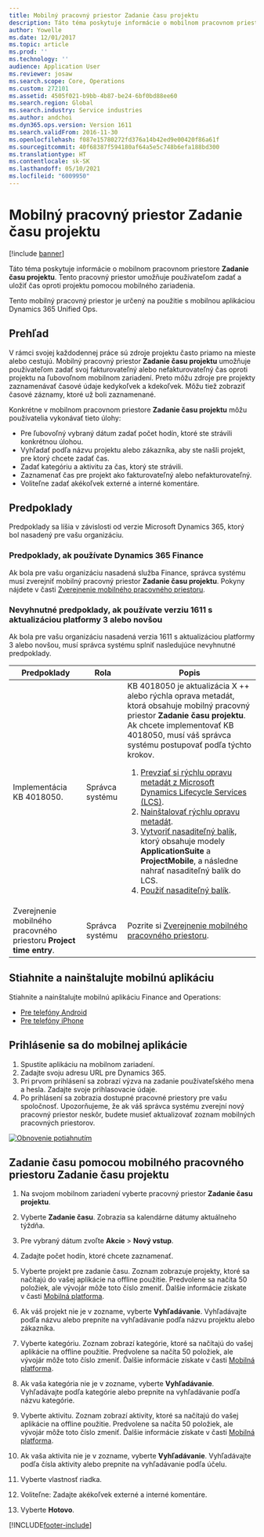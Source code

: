 ```yaml
---
title: Mobilný pracovný priestor Zadanie času projektu
description: Táto téma poskytuje informácie o mobilnom pracovnom priestore Zadanie času projektu. Tento pracovný priestor umožňuje používateľom zadať a uložiť čas oproti projektu pomocou mobilného zariadenia.
author: Yowelle
ms.date: 12/01/2017
ms.topic: article
ms.prod: ''
ms.technology: ''
audience: Application User
ms.reviewer: josaw
ms.search.scope: Core, Operations
ms.custom: 272101
ms.assetid: 4505f021-b9bb-4b87-be24-6bf0bd88ee60
ms.search.region: Global
ms.search.industry: Service industries
ms.author: andchoi
ms.dyn365.ops.version: Version 1611
ms.search.validFrom: 2016-11-30
ms.openlocfilehash: f087e15780272fd376a14b42ed9e00420f86a61f
ms.sourcegitcommit: 40f68387f594180af64a5e5c748b6efa188bd300
ms.translationtype: HT
ms.contentlocale: sk-SK
ms.lasthandoff: 05/10/2021
ms.locfileid: "6009950"
---
```

# <a name="project-time-entry-mobile-workspace"></a>Mobilný pracovný priestor Zadanie času projektu

[!include [banner](../includes/banner.md)]

Táto téma poskytuje informácie o mobilnom pracovnom priestore **Zadanie času projektu**. Tento pracovný priestor umožňuje používateľom zadať a uložiť čas oproti projektu pomocou mobilného zariadenia.

Tento mobilný pracovný priestor je určený na použitie s mobilnou aplikáciou Dynamics 365 Unified Ops. 

## <a name="overview"></a>Prehľad
V rámci svojej každodennej práce sú zdroje projektu často priamo na mieste alebo cestujú. Mobilný pracovný priestor **Zadanie času projektu** umožňuje používateľom zadať svoj fakturovateľný alebo nefakturovateľný čas oproti projektu na ľubovoľnom mobilnom zariadení. Preto môžu zdroje pre projekty zaznamenávať časové údaje kedykoľvek a kdekoľvek. Môžu tiež zobraziť časové záznamy, ktoré už boli zaznamenané. 

Konkrétne v mobilnom pracovnom priestore **Zadanie času projektu** môžu používatelia vykonávať tieto úlohy:

-   Pre ľubovoľný vybraný dátum zadať počet hodín, ktoré ste strávili konkrétnou úlohou.
-   Vyhľadať podľa názvu projektu alebo zákazníka, aby ste našli projekt, pre ktorý chcete zadať čas.
-   Zadať kategóriu a aktivitu za čas, ktorý ste strávili.
-   Zaznamenať čas pre projekt ako fakturovateľný alebo nefakturovateľný.
-   Voliteľne zadať akékoľvek externé a interné komentáre.

## <a name="prerequisites"></a>Predpoklady
Predpoklady sa líšia v závislosti od verzie Microsoft Dynamics 365, ktorý bol nasadený pre vašu organizáciu.

### <a name="prerequisites-if-you-use-dynamics-365-finance"></a>Predpoklady, ak používate Dynamics 365 Finance
Ak bola pre vašu organizáciu nasadená služba Finance, správca systému musí zverejniť mobilný pracovný priestor **Zadanie času projektu**. Pokyny nájdete v časti [Zverejnenie mobilného pracovného priestoru](/dynamics365/fin-ops-core/dev-itpro/mobile-apps/publish-mobile-workspace).

### <a name="prerequisites-if-you-use-version-1611-with-platform-update-3-or-later"></a>Nevyhnutné predpoklady, ak používate verziu 1611 s aktualizáciou platformy 3 alebo novšou
Ak bola pre vašu organizáciu nasadená verzia 1611 s aktualizáciou platformy 3 alebo novšou, musí správca systému splniť nasledujúce nevyhnutné predpoklady. 

<table>
<thead>
<tr class="header">
<th>Predpoklady</th>
<th>Rola</th>
<th>Popis</th>
</tr>
</thead>
<tbody>
<tr class="odd">

<td>Implementácia KB 4018050.</td>
<td>Správca systému</td>
<td>KB 4018050 je aktualizácia X ++ alebo rýchla oprava metadát, ktorá obsahuje mobilný pracovný priestor <strong>Zadanie času projektu</strong>. Ak chcete implementovať KB 4018050, musí váš správca systému postupovať podľa týchto krokov.
<ol>
<li><a href="/dynamics365/fin-ops-core/dev-itpro/migration-upgrade/download-hotfix-lcs">Prevziať si rýchlu opravu metadát z Microsoft Dynamics Lifecycle Services (LCS)</a>.</li>
<li><a href="/dynamics365/fin-ops-core/dev-itpro/migration-upgrade/install-metadata-hotfix-package">Nainštalovať rýchlu opravu metadát</a>.</li>
<li><a href="/dynamics365/fin-ops-core/dev-itpro/deployment/create-apply-deployable-package">Vytvoriť nasaditeľný balík,</a> ktorý obsahuje modely <strong>ApplicationSuite</strong> a <strong>ProjectMobile</strong>, a následne nahrať nasaditeľný balík do LCS.</li>
<li><a href="/dynamics365/fin-ops-core/dev-itpro/deployment/apply-deployable-package-system">Použiť nasaditeľný balík</a>.</li>

</ol></td>
</tr>
<tr class="even">
<td>Zverejnenie mobilného pracovného priestoru <strong>Project time entry</strong>.</td>
<td>Správca systému</td>
<td>Pozrite si <a href="/dynamics365/fin-ops-core/dev-itpro/mobile-apps/publish-mobile-workspace">Zverejnenie mobilného pracovného priestoru</a>.</td>
</tr>
</tbody>
</table>

## <a name="download-and-install-the-mobile-app"></a>Stiahnite a nainštalujte mobilnú aplikáciu

Stiahnite a nainštalujte mobilnú aplikáciu Finance and Operations:

-   [Pre telefóny Android](https://go.microsoft.com/fwlink/?linkid=850662)
-   [Pre telefóny iPhone](https://go.microsoft.com/fwlink/?linkid=850663)

## <a name="sign-in-to-the-mobile-app"></a>Prihlásenie sa do mobilnej aplikácie
1.  Spustite aplikáciu na mobilnom zariadení.
2.  Zadajte svoju adresu URL pre Dynamics 365.
3.  Pri prvom prihlásení sa zobrazí výzva na zadanie používateľského mena a hesla. Zadajte svoje prihlasovacie údaje.
4.  Po prihlásení sa zobrazia dostupné pracovné priestory pre vašu spoločnosť. Upozorňujeme, že ak váš správca systému zverejní nový pracovný priestor neskôr, budete musieť aktualizovať zoznam mobilných pracovných priestorov.

[![Obnovenie potiahnutím](./media/pull-to-refresh-list-of-workspaces-183x300.png)](./media/pull-to-refresh-list-of-workspaces.png)

## <a name="enter-time-by-using-the-project-time-entry-mobile-workspace"></a>Zadanie času pomocou mobilného pracovného priestoru Zadanie času projektu
1.  Na svojom mobilnom zariadení vyberte pracovný priestor **Zadanie času projektu**.
2.  Vyberte **Zadanie času**. Zobrazia sa kalendárne dátumy aktuálneho týždňa.
3.  Pre vybraný dátum zvoľte **Akcie** &gt; **Nový vstup**.
4.  Zadajte počet hodín, ktoré chcete zaznamenať.
5.  Vyberte projekt pre zadanie času. Zoznam zobrazuje projekty, ktoré sa načítajú do vašej aplikácie na offline použitie. Predvolene sa načíta 50 položiek, ale vývojár môže toto číslo zmeniť. Ďalšie informácie získate v časti [Mobilná platforma](/dynamics365/fin-ops-core/dev-itpro/mobile-apps/mobile-app-home-page).
6.  Ak váš projekt nie je v zozname, vyberte **Vyhľadávanie**. Vyhľadávajte podľa názvu alebo prepnite na vyhľadávanie podľa názvu projektu alebo zákazníka.
7.  Vyberte kategóriu. Zoznam zobrazí kategórie, ktoré sa načítajú do vašej aplikácie na offline použitie. Predvolene sa načíta 50 položiek, ale vývojár môže toto číslo zmeniť. Ďalšie informácie získate v časti [Mobilná platforma](/dynamics365/fin-ops-core/dev-itpro/mobile-apps/mobile-app-home-page).
8.  Ak vaša kategória nie je v zozname, vyberte **Vyhľadávanie**. Vyhľadávajte podľa kategórie alebo prepnite na vyhľadávanie podľa názvu kategórie.
9.  Vyberte aktivitu. Zoznam zobrazí aktivity, ktoré sa načítajú do vašej aplikácie na offline použitie. Predvolene sa načíta 50 položiek, ale vývojár môže toto číslo zmeniť. Ďalšie informácie získate v časti [Mobilná platforma](/dynamics365/fin-ops-core/dev-itpro/mobile-apps/mobile-app-home-page).
10. Ak vaša aktivita nie je v zozname, vyberte **Vyhľadávanie**. Vyhľadávajte podľa čísla aktivity alebo prepnite na vyhľadávanie podľa účelu.

11. Vyberte vlastnosť riadka.
12. Voliteľne: Zadajte akékoľvek externé a interné komentáre.
13. Vyberte **Hotovo**.


[!INCLUDE[footer-include](../includes/footer-banner.md)]